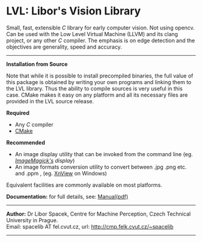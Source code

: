 # **LVL: Libor's Vision Library** #
Small, fast, extensible _C_ library for early computer vision. Not using opencv.
Can be used with the Low Level Virtual Machine (LLVM) and its clang project, or any other
_C_ compiler. The emphasis is on edge detection and the objectives are generality, speed and accuracy.

---

**Installation from Source**

Note that while it is possible to install precompiled binaries, the full value of this package is obtained by writing your own programs and linking them to the LVL library. Thus the ability to compile sources is very useful in this case. CMake makes it easy on any platform and all its necessary files are provided in the LVL source release.

**Required**
  * Any _C_ compiler
  * [CMake](http://www.cmake.org/)

**Recommended**
  * An image display utility that can be invoked from the command line (eg. _[ImageMagick's](http://www.imagemagick.org/script/index.php) display_)
  * An image formats conversion utility to convert between .jpg .png etc. and .ppm , (eg. [XnView](http://www.xnview.com/) on Windows)

Equivalent facilities are commonly available on most platforms.

**Documentation:** for full details, see: [Manual(pdf)](http://vision-lib.googlecode.com/files/lvl.pdf)

---

**Author:** Dr Libor Spacek,
Centre for Machine Perception, Czech Technical University in Prague.<br>
Email: spacelib AT fel.cvut.cz, url: <a href='http://cmp.felk.cvut.cz/~spacelib'>http://cmp.felk.cvut.cz/~spacelib</a>
<hr />